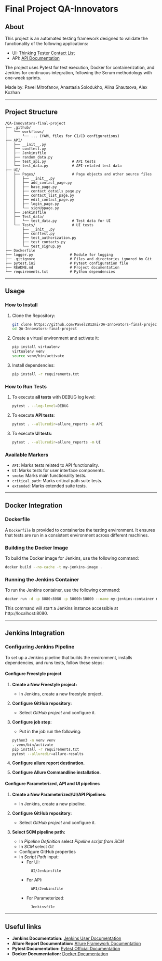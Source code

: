 # Final Project QA-Innovators

## About

This project is an automated testing framework designed to validate the functionality of the following applications:
- UI: [Thinking Tester Contact List](https://thinking-tester-contact-list.herokuapp.com/)
- API: [API Documentation](https://documenter.getpostman.com/view/4012288/TzK2bEa8)

The project uses Pytest for test execution, Docker for containerization, and Jenkins for continuous integration, following the Scrum methodology with one-week sprints.

Made by: Pavel Mitrofanov, Anastasia Solodukho, Alina Shautsova, Alex Kozhan

---

## Project Structure
```
/QA-Innovators-final-project
├── .github/
│   └── workflows/
│       └── ... (YAML files for CI/CD configurations)
├── API/
│   ├── __init__.py
│   ├── conftest.py
│   ├── Jenkinsfile
│   ├── random_data.py
│   ├── test_api.py            # API tests
│   └── test_data.py           # API-related test data
├── UI/
│   ├── Pages/                 # Page objects and other source files
│   │   ├── __init__.py
│   │   ├── add_contact_page.py
│   │   ├── base_page.py
│   │   ├── contact_details_page.py
│   │   ├── contact_list_page.py
│   │   ├── edit_contact_page.py
│   │   ├── login_page.py
│   │   └── signUppage.py
│   ├── Jenkinsfile
│   ├── Test_data/
│   │   └── test_data.py       # Test data for UI
│   └── Tests/                 # UI tests
│       ├── __init__.py
│       ├── conftest.py
│       ├── test_authorization.py
│       ├── test_contacts.py
│       └── test_signup.py
├── Dockerfile
├── logger.py                 # Module for logging
├── .gitignore                # Files and directories ignored by Git
├── pytest.ini                # Pytest configuration file
├── README.md                 # Project documentation
└── requirements.txt          # Python dependencies

```

---

## Usage

### How to Install

1. Clone the Repository:
    ```bash
    git clone https://github.com/Pavel2812mi/QA-Innovators-final-project.git
    cd QA-Innovators-final-project
    ```

2. Create a virtual environment and activate it:
    ```bash
    pip install virtualenv
    virtualenv venv
    source venv/bin/activate
    ```

3. Install dependencies:
    ```bash
    pip install -r requirements.txt
    ```

### How to Run Tests

1. To execute **all tests** with DEBUG log level:
    ```bash
    pytest . --log-level=DEBUG
    ```

2. To execute **API tests**:
    ```bash
    pytest . --alluredir=allure_reports -m API
    ```

3. To execute **UI tests**:
    ```bash
    pytest . --alluredir=allure_reports -m UI 
    ```

### Available Markers

- `API`: Marks tests related to API functionality.
- `UI`: Marks tests for user interface components.
- `smoke`: Marks main functionality tests.
- `critical_path`: Marks critical path suite tests.
- `extended`: Marks extended suite tests.

---

## Docker Integration

### Dockerfile

A `Dockerfile` is provided to containerize the testing environment. It ensures that tests are run in a consistent environment across different machines.

### Building the Docker Image

To build the Docker image for Jenkins, use the following command:

```bash
docker build --no-cache -t my-jenkins-image .
```

### Running the Jenkins Container

To run the Jenkins container, use the following command:

```bash
docker run -d -p 8080:8080 -p 50000:50000 --name my-jenkins-container my-jenkins-image
```

This command will start a Jenkins instance accessible at http://localhost:8080.

---

## Jenkins Integration

### Configuring Jenkins Pipeline

To set up a Jenkins pipeline that builds the environment, installs dependencies, and runs tests, follow these steps:

#### Configure Freestyle project

1. **Create a New Freestyle project:**
   - In Jenkins, create a new freestyle project.

2. **Configure GitHub repository:**
   - Select *GitHub project* and configure it.

3. **Configure job step:**
   - Put in the job run the following:
   ```bash
   python3 -m venv venv
   . venv/bin/activate
   pip install -r requirements.txt
   pytest --alluredir=allure-results
   ```

4. **Configure allure report destination.**

5. **Configure Allure Commandline installation.**

#### Configure Parameterized, API and UI pipelines

1. **Create a New Parameterized/UI/API Pipelines:**
   - In Jenkins, create a new pipeline.

2. **Configure GitHub repository:**
   - Select *GitHub project* and configure it.

3. **Select SCM pipeline path:** 
   - In *Pipeline Definition* select *Pipeline script from SCM*
   - In *SCM* select *Git*
   - Configure GitHub properties
   - In *Script Path* input:
     - For UI:
       ```bash
         UI/Jenkinsfile
       ```
     - For API:
       ```bash
         API/Jenkinsfile
       ```
     - For Parameterized:
       ```bash
         Jenkinsfile
       ```

---

## Useful links

- **Jenkins Documentation:** [Jenkins User Documentation](https://www.jenkins.io/doc/)
- **Allure Report Documentation:** [Allure Framework Documentation](https://docs.qameta.io/allure/)
- **Pytest Documentation:** [Pytest Official Documentation](https://docs.pytest.org/en/stable/)
- **Docker Documentation:** [Docker Documentation](https://docs.docker.com/)

